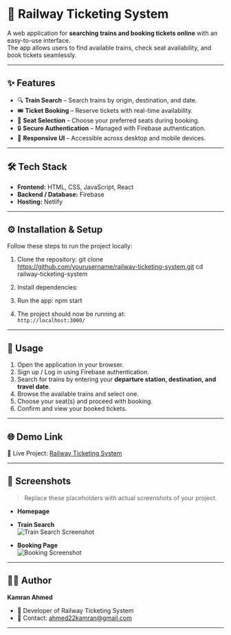 # 🚆 Railway Ticketing System

A web application for **searching trains and booking tickets online** with an easy-to-use interface.  
The app allows users to find available trains, check seat availability, and book tickets seamlessly.

---

## ✨ Features

- 🔍 **Train Search** – Search trains by origin, destination, and date.  
- 🎟️ **Ticket Booking** – Reserve tickets with real-time availability.  
- 💺 **Seat Selection** – Choose your preferred seats during booking.  
- 🔒 **Secure Authentication** – Managed with Firebase authentication.  
- 📱 **Responsive UI** – Accessible across desktop and mobile devices.

---

## 🛠️ Tech Stack

- **Frontend:** HTML, CSS, JavaScript, React  
- **Backend / Database:** Firebase  
- **Hosting:** Netlify  

---

## ⚙️ Installation & Setup

Follow these steps to run the project locally:

1. Clone the repository:
git clone https://github.com/yourusername/railway-ticketing-system.git
cd railway-ticketing-system

2. Install dependencies:


3. Run the app:
npm start


4. The project should now be running at:  
`http://localhost:3000/`

---

## 🚀 Usage

1. Open the application in your browser.  
2. Sign up / Log in using Firebase authentication.  
3. Search for trains by entering your **departure station, destination, and travel date**.  
4. Browse the available trains and select one.  
5. Choose your seat(s) and proceed with booking.  
6. Confirm and view your booked tickets.

---

## 🌐 Demo Link

🔗 Live Project: [Railway Ticketing System](https://railwayticket-kamran.netlify.app/)

---

## 📸 Screenshots

> Replace these placeholders with actual screenshots of your project.

- **Homepage**  


- **Train Search**  
![Train Search Screenshot](./screenshots/train-search.png)

- **Booking Page**  
![Booking Screenshot](./screenshots/booking.png)

---

## 👨‍💻 Author

**Kamran Ahmed**  
- 💼 Developer of Railway Ticketing System  
- 📧 Contact: ahmed22kamran@gmail.com   

---


